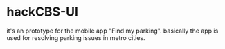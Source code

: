 # hackCBS-UI
it's an prototype for the mobile app "Find my parking".
basically the app is used for resolving parking issues in metro cities. 
